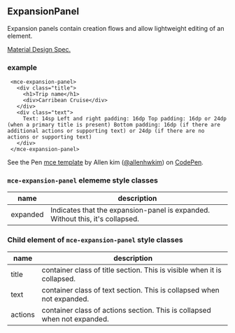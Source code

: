 <a name="ExpansionPanel"></a>

## ExpansionPanel
Expansion panels contain creation flows and allow lightweight editing of an element.

[Material Design Spec.](https://material.io/guidelines/components/expansion-panels.html#expansion-panels-specs)

### example
```
 <mce-expansion-panel>
   <div class="title">
     <h1>Trip name</h1>
     <div>Carribean Cruise</div>
   </div>
   <div class="text">
     Text: 14sp Left and right padding: 16dp Top padding: 16dp or 24dp (when a primary title is present) Bottom padding: 16dp (if there are additional actions or supporting text) or 24dp (if there are no actions or supporting text)
   </div>
 </mce-expansion-panel>
```

<p data-height="300" data-theme-id="32189" data-slug-hash="BJmaeb" data-default-tab="result" data-user="allenhwkim" data-embed-version="2" data-pen-title="mce template" class="codepen">See the Pen <a href="https://codepen.io/allenhwkim/pen/PEJKKo/">mce template</a> by Allen kim (<a href="https://codepen.io/allenhwkim">@allenhwkim</a>) on <a href="https://codepen.io">CodePen</a>.</p>
<script async src="https://production-assets.codepen.io/assets/embed/ei.js"></script>


### `mce-expansion-panel` elememe style classes
 |name|description|
 |---|---|
 |expanded|  Indicates that the expansion-panel is expanded. Without this, it's collapsed.


### Child element of `mce-expansion-panel` style classes
 |name|description|
 |---|---|
 |title|  container class of title section. This is visible when it is collapsed.
 |text|  container class of text section. This is collapsed when not expanded.
 |actions|  container class of actions section. This is collapsed when not expanded.

